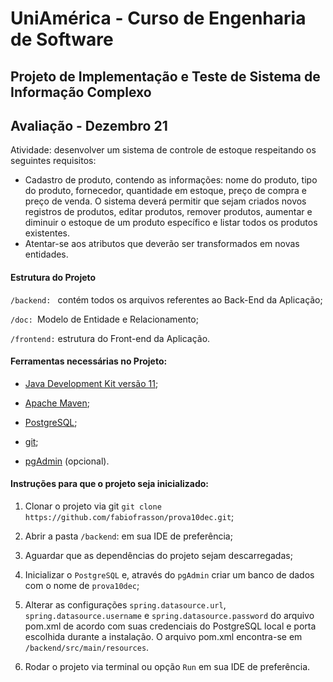 # UniAmérica - Curso de Engenharia de Software



## Projeto de Implementação e Teste de Sistema de Informação Complexo



## Avaliação - Dezembro 21

Atividade: desenvolver um sistema de controle de estoque respeitando os seguintes requisitos:

- Cadastro de produto, contendo as informações: nome do produto, tipo do produto, fornecedor, quantidade em estoque, preço de compra e preço de venda. O sistema deverá permitir que sejam criados novos registros de produtos, editar produtos, remover produtos, aumentar e diminuir o estoque de um produto específico e listar todos os produtos existentes.
- Atentar-se aos atributos que deverão ser transformados em novas entidades.



#### Estrutura do Projeto

`/backend: ` contém todos os arquivos referentes ao Back-End da Aplicação;

`/doc: `Modelo de Entidade e Relacionamento;

`/frontend:` estrutura do Front-end da Aplicação.



#### Ferramentas necessárias no Projeto:

* [Java Development Kit versão 11](https://www.oracle.com/br/java/technologies/javase/jdk11-archive-downloads.html);

* [Apache Maven](https://maven.apache.org/);
* [PostgreSQL](https://www.postgresql.org/);
* [git](https://git-scm.com/);
* [pgAdmin](https://www.pgadmin.org/) (opcional).



#### Instruções para que o projeto seja inicializado:

1. Clonar o projeto via git `git clone https://github.com/fabiofrasson/prova10dec.git`;
2. Abrir a pasta `/backend`: em sua IDE de preferência;
3. Aguardar que as dependências do projeto sejam descarregadas;
4. Inicializar o `PostgreSQL` e, através do `pgAdmin` criar um banco de dados com o nome de `prova10dec`;
5. Alterar as configurações `spring.datasource.url`, `spring.datasource.username` e `spring.datasource.password` do arquivo pom.xml de acordo com suas credenciais do PostgreSQL local e porta escolhida durante a instalação. O arquivo pom.xml encontra-se em `/backend/src/main/resources`.

6. Rodar o projeto via terminal ou opção `Run` em sua IDE de preferência.